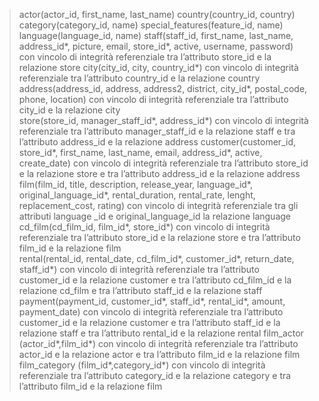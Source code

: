 >actor(actor_id, first_name, last_name) 
country(country_id, country)  
category(category_id, name) 
special_features(feature_id, name)  
language(language_id, name) 
staff(staff_id, first_name, last_name, address_id*, picture, email, store_id*, active, username, password) con vincolo di integrità referenziale tra l’attributo store_id e la relazione store 
city(city_id, city, country_id*) con vincolo di integrità referenziale tra l’attributo country_id e la relazione country 
address(address_id, address, address2, district, city_id*, postal_code, phone, location) con vincolo di integrità referenziale tra l’attributo city_id e la relazione city  
store(store_id, manager_staff_id*, address_id*) con vincolo di integrità referenziale tra l’attributo manager_staff_id e la relazione staff e tra l’attributo address_id e la relazione address 
customer(customer_id, store_id*, first_name, last_name, email, address_id*, active, create_date) con vincolo di integrità referenziale tra l’attributo store_id e la relazione store e tra l’attributo address_id e la relazione address 
film(film_id, title, description, release_year, language_id*, original_language_id*, rental_duration, rental_rate, lenght, replacement_cost, rating) con vincolo di integrità referenziale tra gli attributi language _id e original_language_id la relazione language  
cd_film(cd_film_id, film_id*, store_id*) con vincolo di integrità referenziale tra l’attributo store_id e la relazione store e tra l’attributo film_id e la relazione film  
rental(rental_id, rental_date, cd_film_id*, customer_id*, return_date, staff_id*) con vincolo di integrità referenziale tra l’attributo customer_id e la relazione customer e tra l’attributo cd_film_id e la relazione cd_film e tra l’attributo staff_id e la relazione staff 
payment(payment_id, customer_id*, staff_id*, rental_id*, amount, payment_date) con vincolo di integrità referenziale tra l’attributo customer_id e la relazione customer e tra l’attributo staff_id e la relazione staff e tra l’attributo rental_id e la relazione rental 
film_actor (actor_id*,film_id*) con vincolo di integrità referenziale tra l’attributo actor_id e la relazione actor e tra l’attributo film_id e la relazione film 
film_category (film_id*,category_id*) con vincolo di integrità referenziale tra l’attributo category_id e la relazione category e tra l’attributo film_id e la relazione film